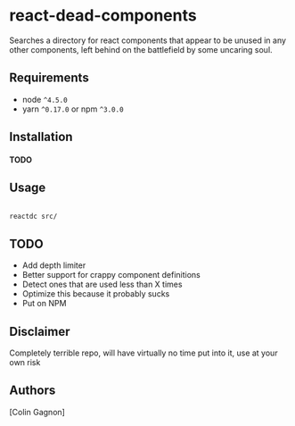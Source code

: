 # react-dead-components

Searches a directory for react components that appear to be unused in any other components, 
left behind on the battlefield by some uncaring soul.

## Requirements
* node `^4.5.0`
* yarn `^0.17.0` or npm `^3.0.0`

## Installation

#### TODO

## Usage

```bash

reactdc src/

```

## TODO 

* Add depth limiter
* Better support for crappy component definitions
* Detect ones that are used less than X times
* Optimize this because it probably sucks
* Put on NPM

## Disclaimer
Completely terrible repo, will have virtually no time put into it, use at your own risk


## Authors
[Colin Gagnon]